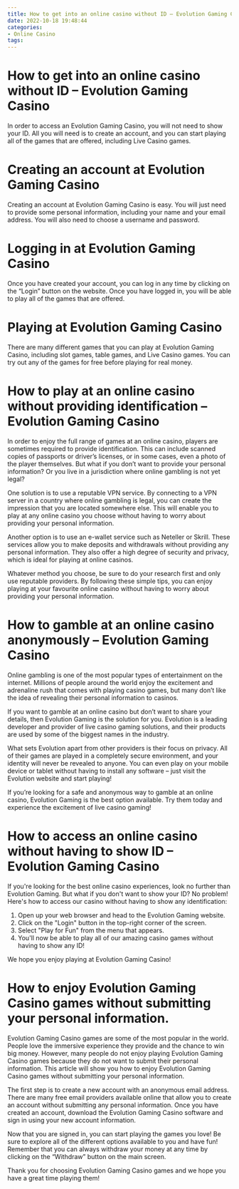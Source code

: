 ```yaml
---
title: How to get into an online casino without ID – Evolution Gaming Casino
date: 2022-10-18 19:48:44
categories:
- Online Casino
tags:
---
```



#  How to get into an online casino without ID – Evolution Gaming Casino

In order to access an Evolution Gaming Casino, you will not need to show your ID. All you will need is to create an account, and you can start playing all of the games that are offered, including Live Casino games.

# Creating an account at Evolution Gaming Casino

Creating an account at Evolution Gaming Casino is easy. You will just need to provide some personal information, including your name and your email address. You will also need to choose a username and password.

# Logging in at Evolution Gaming Casino

Once you have created your account, you can log in any time by clicking on the “Login” button on the website. Once you have logged in, you will be able to play all of the games that are offered.

# Playing at Evolution Gaming Casino

There are many different games that you can play at Evolution Gaming Casino, including slot games, table games, and Live Casino games. You can try out any of the games for free before playing for real money.

#  How to play at an online casino without providing identification – Evolution Gaming Casino

In order to enjoy the full range of games at an online casino, players are sometimes required to provide identification. This can include scanned copies of passports or driver’s licenses, or in some cases, even a photo of the player themselves. But what if you don’t want to provide your personal information? Or you live in a jurisdiction where online gambling is not yet legal?

One solution is to use a reputable VPN service. By connecting to a VPN server in a country where online gambling is legal, you can create the impression that you are located somewhere else. This will enable you to play at any online casino you choose without having to worry about providing your personal information.

Another option is to use an e-wallet service such as Neteller or Skrill. These services allow you to make deposits and withdrawals without providing any personal information. They also offer a high degree of security and privacy, which is ideal for playing at online casinos.

Whatever method you choose, be sure to do your research first and only use reputable providers. By following these simple tips, you can enjoy playing at your favourite online casino without having to worry about providing your personal information.

#  How to gamble at an online casino anonymously – Evolution Gaming Casino

Online gambling is one of the most popular types of entertainment on the internet. Millions of people around the world enjoy the excitement and adrenaline rush that comes with playing casino games, but many don’t like the idea of revealing their personal information to casinos. 

If you want to gamble at an online casino but don’t want to share your details, then Evolution Gaming is the solution for you. Evolution is a leading developer and provider of live casino gaming solutions, and their products are used by some of the biggest names in the industry. 

What sets Evolution apart from other providers is their focus on privacy. All of their games are played in a completely secure environment, and your identity will never be revealed to anyone. You can even play on your mobile device or tablet without having to install any software – just visit the Evolution website and start playing! 

If you’re looking for a safe and anonymous way to gamble at an online casino, Evolution Gaming is the best option available. Try them today and experience the excitement of live casino gaming!

#  How to access an online casino without having to show ID – Evolution Gaming Casino 

If you're looking for the best online casino experiences, look no further than Evolution Gaming. But what if you don't want to show your ID? No problem! Here's how to access our casino without having to show any identification:

1. Open up your web browser and head to the Evolution Gaming website.
2. Click on the "Login" button in the top-right corner of the screen.
3. Select "Play for Fun" from the menu that appears.
4. You'll now be able to play all of our amazing casino games without having to show any ID!

We hope you enjoy playing at Evolution Gaming Casino!

#  How to enjoy Evolution Gaming Casino games without submitting your personal information.

Evolution Gaming Casino games are some of the most popular in the world. People love the immersive experience they provide and the chance to win big money. However, many people do not enjoy playing Evolution Gaming Casino games because they do not want to submit their personal information. This article will show you how to enjoy Evolution Gaming Casino games without submitting your personal information.

The first step is to create a new account with an anonymous email address. There are many free email providers available online that allow you to create an account without submitting any personal information. Once you have created an account, download the Evolution Gaming Casino software and sign in using your new account information.

Now that you are signed in, you can start playing the games you love! Be sure to explore all of the different options available to you and have fun! Remember that you can always withdraw your money at any time by clicking on the “Withdraw” button on the main screen.

Thank you for choosing Evolution Gaming Casino games and we hope you have a great time playing them!